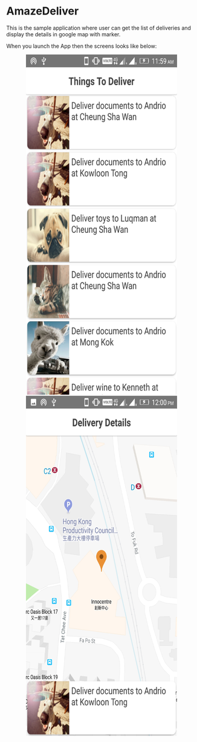 # AmazeDeliver

This is the sample application where user can get the list of deliveries and display the details in google map with marker.

When you launch the App then the screens looks like below:

<p align="center">
  <img width="400" height="900" src="https://github.com/Sanjeev143/AmazeDeliver/blob/master/Screenshot_20180924-120000.jpeg"> 
  <img width="400" height="900" src="https://github.com/Sanjeev143/AmazeDeliver/blob/master/Screenshot_20180924-120008.jpeg ">
</p>
